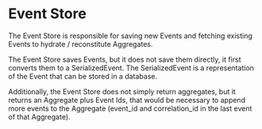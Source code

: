 # Event Store

The Event Store is responsible for saving new Events and fetching existing Events to hydrate / reconstitute Aggregates. 

The Event Store saves Events, but it does not save them directly, it first converts them to a SerializedEvent. The SerializedEvent is a representation of the Event that can be stored in a database.

Additionally, the Event Store does not simply return aggregates, but it returns an Aggregate plus Event Ids, that would be necessary to append more events to the Aggregate (event_id and correlation_id in the last event of that Aggregate).